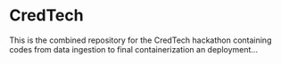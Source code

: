 # CredTech
This is the combined repository for the CredTech hackathon containing codes from data ingestion to final containerization an deployment...
